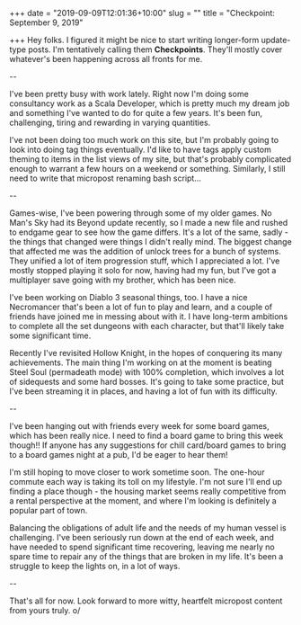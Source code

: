 +++
date = "2019-09-09T12:01:36+10:00"
slug = ""
title = "Checkpoint: September 9, 2019"

+++
Hey folks. I figured it might be nice to start writing longer-form update-type posts. I'm tentatively calling them **Checkpoints**. They'll mostly cover whatever's been happening across all fronts for me.

\--

I've been pretty busy with work lately. Right now I'm doing some consultancy work as a Scala Developer, which is pretty much my dream job and something I've wanted to do for quite a few years. It's been fun, challenging, tiring and rewarding in varying quantities.

I've not been doing too much work on this site, but I'm probably going to look into doing tag things eventually. I'd like to have tags apply custom theming to items in the list views of my site, but that's probably complicated enough to warrant a few hours on a weekend or something. Similarly, I still need to write that micropost renaming bash script...

\--

Games-wise, I've been powering through some of my older games. No Man's Sky had its Beyond update recently, so I made a new file and rushed to endgame gear to see how the game differs. It's a lot of the same, sadly - the things that changed were things I didn't really mind. The biggest change that affected me was the addition of unlock trees for a bunch of systems. They unified a lot of item progression stuff, which I appreciated a lot. I've mostly stopped playing it solo for now, having had my fun, but I've got a multiplayer save going with my brother, which has been nice.

I've been working on Diablo 3 seasonal things, too. I have a nice Necromancer that's been a lot of fun to play and learn, and a couple of friends have joined me in messing about with it. I have long-term ambitions to complete all the set dungeons with each character, but that'll likely take some significant time.

Recently I've revisited Hollow Knight, in the hopes of conquering its many achievements. The main thing I'm working on at the moment is beating Steel Soul (permadeath mode) with 100% completion, which involves a lot of sidequests and some hard bosses. It's going to take some practice, but I've been streaming it in places, and having a lot of fun with its difficulty.

\--

I've been hanging out with friends every week for some board games, which has been really nice. I need to find a board game to bring this week though!! If anyone has any suggestions for chill card/board games to bring to a board games night at a pub, I'd be eager to hear them!

I'm still hoping to move closer to work sometime soon. The one-hour commute each way is taking its toll on my lifestyle. I'm not sure I'll end up finding a place though - the housing market seems really competitive from a rental perspective at the moment, and where I'm looking is definitely a popular part of town.

Balancing the obligations of adult life and the needs of my human vessel is challenging. I've been seriously run down at the end of each week, and have needed to spend significant time recovering, leaving me nearly no spare time to repair any of the things that are broken in my life. It's been a struggle to keep the lights on, in a lot of ways.

\--

That's all for now. Look forward to more witty, heartfelt micropost content from yours truly. o/